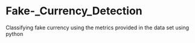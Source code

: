 # Fake-_Currency_Detection
Classifying fake currency using the metrics provided in the data set using python
